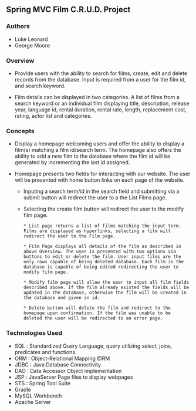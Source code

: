 ## Spring MVC Film C.R.U.D. Project

### Authors

- Luke Leonard
- George Moore


### Overview

* Provide users with the ability to search for films, create, edit and delete records from the database. Input is required from a user for the film id, and search keyword.

* Film details can be displayed in two categories. A list of films from a search keyword or an individual film displaying title, description, release year,  language id, rental duration, rental rate, length, replacement cost, rating, actor list and categories.


### Concepts

* Display a homepage welcoming users and offer the ability to display a film(s) matching a film id/search term. The homepage also offers the ability to add a new film to the database where the film id will be generated by incrementing the last id assigned.

* Homepage presents two fields for interacting with our website. The user will be presented with home button links on each page of the website.

	* Inputing a search term/id in the search field and submitting via a submit button will redirect the user to a the List Films page.

  * Selecting the create film button will redirect the user to the modify film page.

        * List page returns a list of films matching the input term. Films are displayed as hyperlinks, selecting a film will redirect the user to the Film page.

        * Film Page displays all details of the film as described in above Overview. The user is presented with two options via buttons to edit or delete the film. User input films are the only rows capable of being deleted database. Each film in the database is capable of being edited redirecting the user to modify film page.

        * Modify film page will allow the user to input all film fields described above. If the film already existed the fields will be updated in the database, otherwise the film will be created in the database and given an id.

        * Delete button will delete the film and redirect to the homepage upon confirmation. If the film was unable to be deleted the user will be redirected to an error page.


### Technologies Used

* SQL : Standardized Query Language, query utilizing select, joins, predicates and functions.
* ORM : Object-Relational Mapping @RM
* JDBC : Java Database Connectivity
* DAO : Data Accessor Object implementation
* JSP : JavaServer Page files to display webpages
* STS : Spring Tool Suite
* Gradle
* MySQL Workbench
* Apache Server
